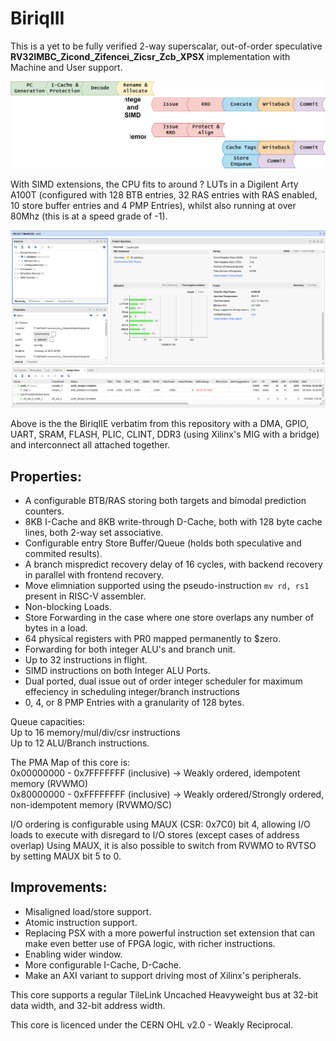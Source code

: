 # BiriqIII
This is a yet to be fully verified 2-way superscalar, out-of-order speculative **RV32IMBC_Zicond_Zifencei_Zicsr_Zcb_XPSX** implementation with Machine and User support.

![Abstract Pipeline](cpu.drawio.svg)

With SIMD extensions, the CPU fits to around ? LUTs in a Digilent Arty A100T (configured with 128 BTB entries, 32 RAS entries with RAS enabled, 10 store buffer entries and 4 PMP Entries), whilst also running at over 80Mhz (this is at a speed grade of -1).

![Synthesis Results](VivadoSynthesisResultat82_5Mhz.png)

Above is the the BiriqIIE verbatim from this repository with a DMA, GPIO, UART, SRAM, FLASH, PLIC, CLINT, DDR3 (using Xilinx's MIG with a bridge) and interconnect all attached together.

## Properties:
- A configurable BTB/RAS storing both targets and bimodal prediction counters.
- 8KB I-Cache and 8KB write-through D-Cache, both with 128 byte cache lines, both 2-way set associative.
- Configurable entry Store Buffer/Queue (holds both speculative and commited results).
- A branch mispredict recovery delay of 16 cycles, with backend recovery in parallel with frontend recovery.
- Move elimniation supported using the pseudo-instruction `mv rd, rs1` present in RISC-V assembler.
- Non-blocking Loads.
- Store Forwarding in the case where one store overlaps any number of bytes in a load.
- 64 physical registers with PR0 mapped permanently to $zero.
- Forwarding for both integer ALU's and branch unit.
- Up to 32 instructions in flight.
- SIMD instructions on both Integer ALU Ports.
- Dual ported, dual issue out of order integer scheduler for maximum effeciency in scheduling integer/branch instructions
- 0, 4, or 8 PMP Entries with a granularity of 128 bytes.

Queue capacities: \
Up to 16 memory/mul/div/csr instructions \
Up to 12 ALU/Branch instructions.

The PMA Map of this core is:\
0x00000000 - 0x7FFFFFFF (inclusive) -> Weakly ordered, idempotent memory (RVWMO)\
0x80000000 - 0xFFFFFFFF (inclusive) -> Weakly ordered/Strongly ordered, non-idempotent memory (RVWMO/SC)

I/O ordering is configurable using MAUX (CSR: 0x7C0) bit 4, allowing I/O loads to execute with disregard to I/O stores (except cases of address overlap)
Using MAUX, it is also possible to switch from RVWMO to RVTSO by setting MAUX bit 5 to 0.
## Improvements:
- Misaligned load/store support.
- Atomic instruction support.
- Replacing PSX with a more powerful instruction set extension that can make even better use of FPGA logic, with richer instructions.
- Enabling wider window.
- More configurable I-Cache, D-Cache.
- Make an AXI variant to support driving most of Xilinx's peripherals.


This core supports a regular TileLink Uncached Heavyweight bus at 32-bit data width, and 32-bit address width.

This core is licenced under the CERN OHL v2.0 - Weakly Reciprocal.